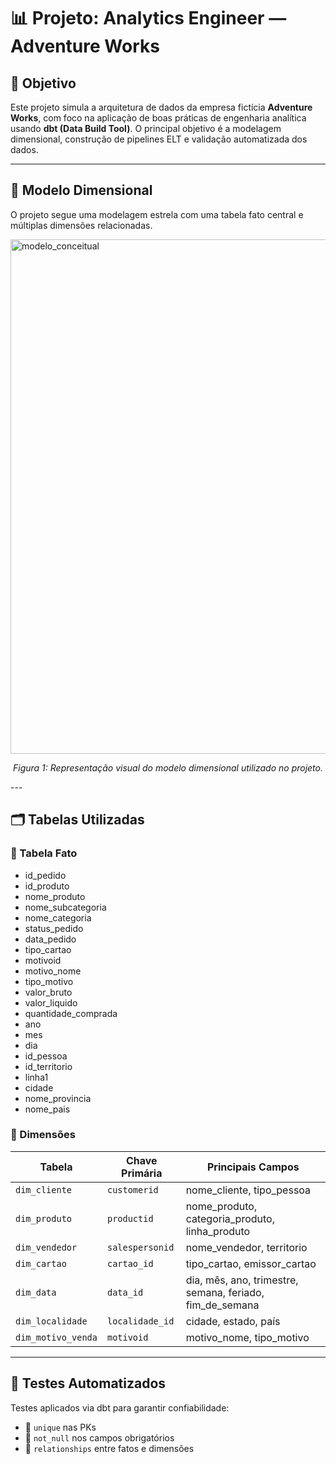 # 📊 Projeto: Analytics Engineer — Adventure Works

## 🎯 Objetivo

Este projeto simula a arquitetura de dados da empresa fictícia **Adventure Works**, com foco na aplicação de boas práticas de engenharia analítica usando **dbt (Data Build Tool)**. O principal objetivo é a modelagem dimensional, construção de pipelines ELT e validação automatizada dos dados.

---

## 🧠 Modelo Dimensional

O projeto segue uma modelagem estrela com uma tabela fato central e múltiplas dimensões relacionadas.

<img width="770" height="823" alt="modelo_conceitual" src="https://github.com/user-attachments/assets/fd14d1c1-2049-4a02-a7f5-dd5974464589" />

<p align="center"><em>Figura 1: Representação visual do modelo dimensional utilizado no projeto.</em></p>
---

## 🗂️ Tabelas Utilizadas

### 🧾 Tabela Fato

- id_pedido
- id_produto
- nome_produto
- nome_subcategoria
- nome_categoria
- status_pedido
- data_pedido
- tipo_cartao
- motivoid
- motivo_nome
- tipo_motivo
- valor_bruto
- valor_liquido
- quantidade_comprada
- ano
- mes
- dia
- id_pessoa
- id_territorio
- linha1
- cidade
- nome_provincia
- nome_pais






### 🧱 Dimensões

| Tabela              | Chave Primária      | Principais Campos                 |
|---------------------|---------------------|-----------------------------------|
| `dim_cliente`       | `customerid`        | nome_cliente, tipo_pessoa         |
| `dim_produto`       | `productid`         | nome_produto, categoria_produto, linha_produto |
| `dim_vendedor`      | `salespersonid`     | nome_vendedor, territorio         |
| `dim_cartao`        | `cartao_id`         | tipo_cartao, emissor_cartao       |
| `dim_data`          | `data_id`           | dia, mês, ano, trimestre, semana, feriado, fim_de_semana |
| `dim_localidade`    | `localidade_id`     | cidade, estado, país              |
| `dim_motivo_venda`  | `motivoid`          | motivo_nome, tipo_motivo          |

---

## 🧪 Testes Automatizados

Testes aplicados via dbt para garantir confiabilidade:

- 🔹 `unique` nas PKs
- 🔹 `not_null` nos campos obrigatórios
- 🔹 `relationships` entre fatos e dimensões








